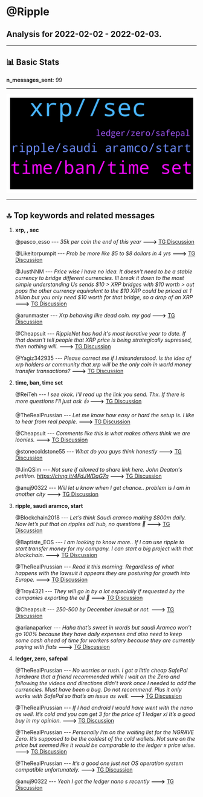 # **@Ripple**
 ## Analysis for **2022-02-02** - **2022-02-03**.

---

## 📊 **Basic Stats**

**n_messages_sent**: 99

---
![wordcloud](Ripple_1Days_wordcloud.png)

---


## 🔝 **Top keywords and related messages**

1. **xrp, , sec**

    @pasco_esso --- *35k per coin the end of this year* **--->** [TG Discussion](https://t.me/Ripple/3048615)

    @Likeitorpumpit --- *Prob be more like $5 to $8 dollars in 4 yrs* **--->** [TG Discussion](https://t.me/Ripple/3048706)

    @JustNNM --- *Price wise i have no idea.  It doesn’t need to be a stable currency to bridge different currencies.  Ill break it down to the most simple understanding Us sends $10 > XRP bridges with $10 worth > out pops the other currency equivalent to the $10  XRP could be priced at 1 billion but you only need $10 worth for that bridge, so a drop of an XRP* **--->** [TG Discussion](https://t.me/Ripple/3048495)

    @arunmaster --- *Xrp behaving like dead coin. my god* **--->** [TG Discussion](https://t.me/Ripple/3048486)

    @Cheapsuit --- *RippleNet has had it's most lucrative year to date. If that doesn't tell people that XRP price is being strategically supressed, then nothing will.* **--->** [TG Discussion](https://t.me/Ripple/3048712)

    @Yagiz342935 --- *Please correct me if I misunderstood.  Is the idea of ​​xrp holders or community that xrp will be the only coin in world money transfer transactions?* **--->** [TG Discussion](https://t.me/Ripple/3048589)

2. **time, ban, time set**

    @ReiTeh --- *I see okok. I'll read up the link you send. Thx. If there is more questions I'll just ask 👍* **--->** [TG Discussion](https://t.me/Ripple/3048509)

    @TheRealPrussian --- *Let me know how easy or hard the setup is.  I like to hear from real people.* **--->** [TG Discussion](https://t.me/Ripple/3048348)

    @Cheapsuit --- *Comments like this is what makes others think we are loonies.* **--->** [TG Discussion](https://t.me/Ripple/3048701)

    @stonecoldstone55 --- *What do you guys think honestly* **--->** [TG Discussion](https://t.me/Ripple/3048559)

    @JinQSim --- *Not sure if allowed to share link here. John Deaton's petition. https://chng.it/4FdJWDqG7q* **--->** [TG Discussion](https://t.me/Ripple/3048428)

    @anuj90322 --- *Will let u know when I get chance.. problem is I am in another city* **--->** [TG Discussion](https://t.me/Ripple/3048357)

3. **ripple, saudi aramco, start**

    @Blockchain2018 --- *Let’s think Saudi aramco making $800m daily. Now let’s put that on ripples odl hub, no questions 🌝* **--->** [TG Discussion](https://t.me/Ripple/3048646)

    @Baptiste_EOS --- *I am looking to know more.. If I can use ripple to start transfer money for my company. I can start a big project with that blockchain.* **--->** [TG Discussion](https://t.me/Ripple/3048376)

    @TheRealPrussian --- *Read it this morning.  Regardless of what happens with the lawsuit it appears they are posturing for growth into Europe.* **--->** [TG Discussion](https://t.me/Ripple/3048381)

    @Troy4321 --- *They will go in by a lot especially if requested by the companies exporting the oil 🚀* **--->** [TG Discussion](https://t.me/Ripple/3048654)

    @Cheapsuit --- *250-500 by December lawsuit or not.* **--->** [TG Discussion](https://t.me/Ripple/3048414)

    @arianaparker --- *Haha that’s sweet in words but saudi Aramco won’t go 100% because they have daily expenses and also need to keep some cash ahead of time for workers salary because they are currently paying with fiats* **--->** [TG Discussion](https://t.me/Ripple/3048649)

4. **ledger, zero, safepal**

    @TheRealPrussian --- *No worries or rush.  I got a little cheap SafePal hardware that a friend recommended while I wait on the Zero and following the videos and directions didn’t work once I needed to add the currencies.  Must have been a bug.  Do not recommend.  Plus it only works with SafePal so that’s an issue as well.* **--->** [TG Discussion](https://t.me/Ripple/3048354)

    @TheRealPrussian --- *If I had android I would have went with the nano as well.  It’s cold and you can get 3 for the price of 1 ledger x!  It’s a good buy in my opinion.* **--->** [TG Discussion](https://t.me/Ripple/3048346)

    @TheRealPrussian --- *Personally I’m on the waiting list for the NGRAVE Zero.  It’s supposed to be the coldest of the cold wallets.  Not sure on the price but seemed like it would be comparable to the ledger x price wise.* **--->** [TG Discussion](https://t.me/Ripple/3048344)

    @TheRealPrussian --- *It’s a good one just not OS operation system compatible unfortunately.* **--->** [TG Discussion](https://t.me/Ripple/3048342)

    @anuj90322 --- *Yeah I got the ledger nano s recently* **--->** [TG Discussion](https://t.me/Ripple/3048339)

